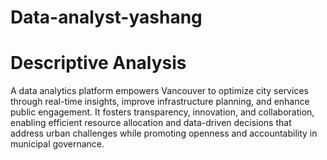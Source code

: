 # Data-analyst-yashang
# Descriptive Analysis 
A data analytics platform empowers Vancouver to optimize city services through real-time insights, improve infrastructure planning, and enhance public engagement. It fosters transparency, innovation, and collaboration, enabling efficient resource allocation and data-driven decisions that address urban challenges while promoting openness and accountability in municipal governance.
